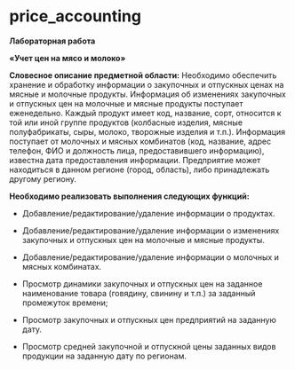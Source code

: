 # price_accounting
**Лабораторная работа**

**«Учет цен на мясо и молоко»**

**Словесное описание предметной области:** 
  Необходимо обеспечить хранение и обработку информации о закупочных и отпускных ценах 
на мясные и молочные продукты.
Информация об изменениях закупочных и отпускных цен на молочные и мясные продукты
поступает еженедельно. Каждый продукт имеет код, название, сорт, относится к той или
иной группе продуктов (колбасные изделия, мясные полуфабрикаты, сыры, молоко,
творожные изделия и т.п.). Информация поступает от молочных и мясных комбинатов (код,
название, адрес телефон, ФИО и должность лица, предоставившего информацию), известна
дата предоставления информации. Предприятие может находиться в данном регионе (город,
область), либо принадлежать другому региону.

**Необходимо реализовать выполнения следующих функций:**

- Добавление/редактирование/удаление информации о продуктах.
  
- Добавление/редактирование/удаление информации о изменениях закупочных и
отпускных цен на молочные и мясные продукты.

- Добавление/редактирование/удаление информации о молочных и мясных
комбинатах.

- Просмотр динамики закупочных и отпускных цен на заданное наименование
товара (говядину, свинину и т.п.) за заданный промежуток времени;

- Просмотр закупочных и отпускных цен предприятий на заданную дату.
  
- Просмотр средней закупочной и отпускной цены заданных видов продукции на
заданную дату по регионам.
